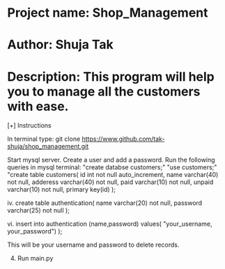 # Project name: Shop_Management
# Author: Shuja Tak
# Description: This program will help you to manage all the customers with ease.


[+] Instructions

In terminal type: git clone https://www.github.com/tak-shuja/shop_management.git


 Start mysql server.
 Create a user and add a password.
 Run the following queries in mysql terminal:
 "create databse customers;"
"use customers;"
 "create table customers(
id int not null auto_increment,
name varchar(40) not null,
adderess varchar(40) not null,
paid varchar(10) not null,
unpaid varchar(10) not null,
primary key(id)
);

iv. create table authentication(
    name varchar(20) not null,
    password varchar(25) not null
);

vi. insert into authentication (name,password) values(
    "your_username, your_password")
    );

This will be your username and password to delete records.

4. Run main.py

